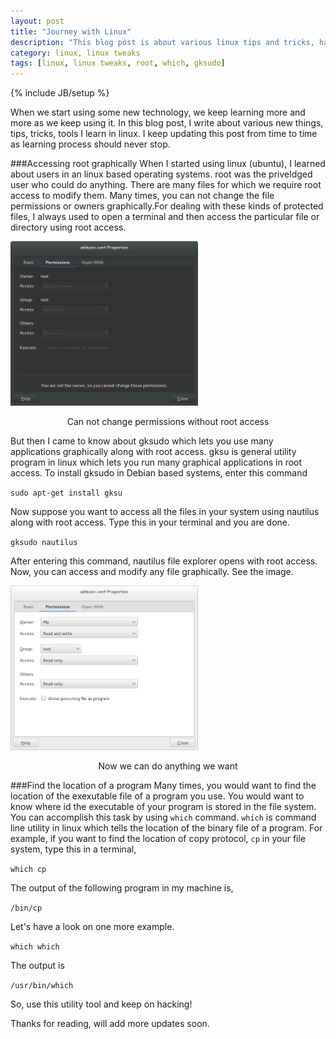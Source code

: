 ```yaml
---
layout: post
title: "Journey with Linux"
description: "This blog post is about various linux tips and tricks, hacking new things."
category: linux, linux tweaks
tags: [linux, linux tweaks, root, which, gksudo]
---
```

{% include JB/setup %}

When we start using some new technology, we keep learning more and more as we keep using it. In this blog post, I write about various new things, tips, tricks, tools I learn in linux. I keep updating this post from time to time as learning process should never stop.


###Accessing root graphically
When I started using linux (ubuntu), I learned about users in an linux based operating systems. root was the priveldged user who could do anything. There are many files for which we require root access to modify them. Many times, you can not change the file permissions or owners graphically.For dealing with these kinds of protected files, I always used to open a terminal and then access the particular file or directory using root access.
<p>
    <img src = "/images/linux_journey/withoutroot.png" width="300px">
    <center>Can not change permissions without root access</center>
</p>
But then I came to know about gksudo which lets you use many applications graphically along with root access. gksu is general utility program in linux which lets you run many graphical applications in root access. To install gksudo in Debian based systems, enter this command

`sudo apt-get install gksu`

Now suppose you want to access all the files in your system using nautilus along with root access. Type this in your terminal and you are done.

`gksudo nautilus`

After entering this command, nautilus file explorer opens with root access. Now, you can access and modify any file graphically. See the image.
<p>
    <img src = "/images/linux_journey/root.png" width="300px">
    <center>Now we can do anything we want</center>
</p>


###Find the location of a program
Many times, you would want to find the location of the exexutable file of a program you use. You would want to know where id the executable of your program is stored in the file system.
You can accomplish this task by using `which` command. `which` is command line utility in linux which tells the location of the binary file of a program. For example, if you want to find the location of copy protocol, `cp` in your file system, type this in a terminal,

`which cp`

The output of the following program in my machine is,

`/bin/cp`

Let's have a look on one more example.

`which which`

The output is 

`/usr/bin/which`

So, use this utility tool and keep on hacking!


Thanks for reading, will add more updates soon.
